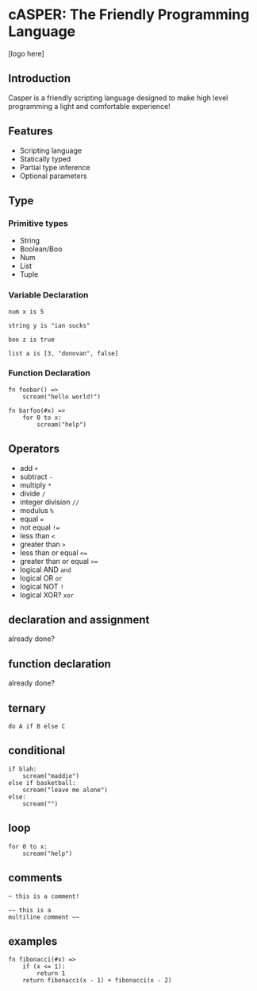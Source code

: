 # cASPER: The Friendly Programming Language

[logo here]

## Introduction

Casper is a friendly scripting language designed to make high level programming a light and comfortable experience!

## Features

- Scripting language
- Statically typed
- Partial type inference
- Optional parameters

## Type

### Primitive types

- String
- Boolean/Boo
- Num
- List
- Tuple

### Variable Declaration

`num x is 5`

`string y is "ian sucks"`

`boo z is true`

`list a is [3, "donovan", false]`

### Function Declaration

```casper
fn foobar() =>
	scream("hello world!")

fn barfoo(#x) =>
	for 0 to x:
		scream("help")
```

## Operators

- add `+`
- subtract `-`
- multiply `*`
- divide `/`
- integer division `//`
- modulus `%`
- equal `=`
- not equal `!=`
- less than `<`
- greater than `>`
- less than or equal `<=`
- greater than or equal `>=`
- logical AND `and`
- logical OR `or`
- logical NOT `!`
- logical XOR? `xor`

## declaration and assignment

already done?

 ## function declaration

already done?

## ternary

`do A if B else C`

## conditional

```casper
if blah:
	scream("maddie")
else if basketball:
	scream("leave me alone")
else:
	scream("")
```

## loop

```casper
for 0 to x:
	scream("help")
```

## comments

```casper
~ this is a comment!

~~ this is a
multiline comment ~~
```



## examples

```casper
fn fibonacci(#x) =>
	if (x <= 1):
		return 1
	return fibonacci(x - 1) + fibonacci(x - 2)
```
